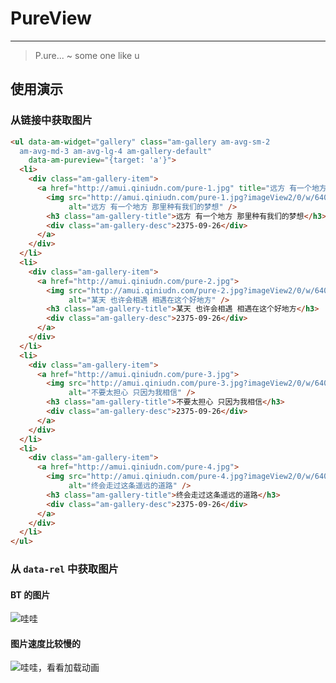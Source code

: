 # PureView
---

> P.ure...
> ~ some one like u

## 使用演示

### 从链接中获取图片

`````html
<ul data-am-widget="gallery" class="am-gallery am-avg-sm-2
  am-avg-md-3 am-avg-lg-4 am-gallery-default"
    data-am-pureview="{target: 'a'}">
  <li>
    <div class="am-gallery-item">
      <a href="http://amui.qiniudn.com/pure-1.jpg" title="远方 有一个地方 那里种有我们的梦想">
        <img src="http://amui.qiniudn.com/pure-1.jpg?imageView2/0/w/640"
             alt="远方 有一个地方 那里种有我们的梦想" />
        <h3 class="am-gallery-title">远方 有一个地方 那里种有我们的梦想</h3>
        <div class="am-gallery-desc">2375-09-26</div>
      </a>
    </div>
  </li>
  <li>
    <div class="am-gallery-item">
      <a href="http://amui.qiniudn.com/pure-2.jpg">
        <img src="http://amui.qiniudn.com/pure-2.jpg?imageView2/0/w/640"
             alt="某天 也许会相遇 相遇在这个好地方" />
        <h3 class="am-gallery-title">某天 也许会相遇 相遇在这个好地方</h3>
        <div class="am-gallery-desc">2375-09-26</div>
      </a>
    </div>
  </li>
  <li>
    <div class="am-gallery-item">
      <a href="http://amui.qiniudn.com/pure-3.jpg">
        <img src="http://amui.qiniudn.com/pure-3.jpg?imageView2/0/w/640"
             alt="不要太担心 只因为我相信" />
        <h3 class="am-gallery-title">不要太担心 只因为我相信</h3>
        <div class="am-gallery-desc">2375-09-26</div>
      </a>
    </div>
  </li>
  <li>
    <div class="am-gallery-item">
      <a href="http://amui.qiniudn.com/pure-4.jpg">
        <img src="http://amui.qiniudn.com/pure-4.jpg?imageView2/0/w/640"
             alt="终会走过这条遥远的道路" />
        <h3 class="am-gallery-title">终会走过这条遥远的道路</h3>
        <div class="am-gallery-desc">2375-09-26</div>
      </a>
    </div>
  </li>
</ul>
`````

### 从 `data-rel` 中获取图片

#### BT 的图片

<div data-am-pureview>
  <img src="http://amui.qiniudn.com/bw-2014-06-19.jpg?imageView2/0/w/120" data-rel="http://www.yi1000.com/uploadfile/image/20140519/20140519180561186118.jpg" alt="哇哇"/>
</div>

#### 图片速度比较慢的

<div data-am-pureview>
  <img src="https://farm3.staticflickr.com/2948/15348772291_f0016e18ef_z.jpg" data-rel="https://farm3.staticflickr.com/2948/15348772291_bb0f3af931_k.jpg" alt="哇哇，看看加载动画"/>
</div>
